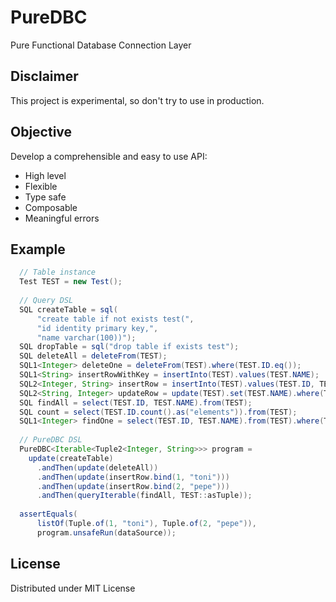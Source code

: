 # PureDBC

Pure Functional Database Connection Layer

## Disclaimer

This project is experimental, so don't try to use in production.

## Objective

Develop a comprehensible and easy to use API:

- High level
- Flexible
- Type safe
- Composable
- Meaningful errors

## Example

```java
  // Table instance
  Test TEST = new Test();
  
  // Query DSL
  SQL createTable = sql(
      "create table if not exists test(",
      "id identity primary key,",
      "name varchar(100))");
  SQL dropTable = sql("drop table if exists test");
  SQL deleteAll = deleteFrom(TEST);
  SQL1<Integer> deleteOne = deleteFrom(TEST).where(TEST.ID.eq());
  SQL1<String> insertRowWithKey = insertInto(TEST).values(TEST.NAME);
  SQL2<Integer, String> insertRow = insertInto(TEST).values(TEST.ID, TEST.NAME);
  SQL2<String, Integer> updateRow = update(TEST).set(TEST.NAME).where(TEST.ID.eq());
  SQL findAll = select(TEST.ID, TEST.NAME).from(TEST);
  SQL count = select(TEST.ID.count().as("elements")).from(TEST);
  SQL1<Integer> findOne = select(TEST.ID, TEST.NAME).from(TEST).where(TEST.ID.eq());
  
  // PureDBC DSL
  PureDBC<Iterable<Tuple2<Integer, String>>> program =
    update(createTable)
      .andThen(update(deleteAll))
      .andThen(update(insertRow.bind(1, "toni")))
      .andThen(update(insertRow.bind(2, "pepe")))
      .andThen(queryIterable(findAll, TEST::asTuple));
  
  assertEquals(
      listOf(Tuple.of(1, "toni"), Tuple.of(2, "pepe")), 
      program.unsafeRun(dataSource));
```

## License

Distributed under MIT License
